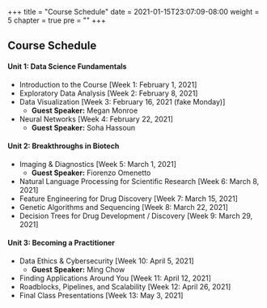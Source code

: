 +++
title = "Course Schedule"
date = 2021-01-15T23:07:09-08:00
weight = 5
chapter = true
pre = "<b></b>"
+++

## Course Schedule

#### Unit 1: Data Science Fundamentals
  - Introduction to the Course [Week 1: February 1, 2021]
  - Exploratory Data Analysis [Week 2: February 8, 2021]
  - Data Visualization [Week 3: February 16, 2021 (fake Monday)]
    - **Guest Speaker:** Megan Monroe
  - Neural Networks [Week 4: February 22, 2021]
    - **Guest Speaker:** Soha Hassoun

#### Unit 2: Breakthroughs in Biotech
- Imaging & Diagnostics [Week 5: March 1, 2021]
  - **Guest Speaker:** Fiorenzo Omenetto
- Natural Language Processing for Scientific Research [Week 6: March 8, 2021]
- Feature Engineering for Drug Discovery [Week 7: March 15, 2021]
- Genetic Algorithms and Sequencing [Week 8: March 22, 2021]
- Decision Trees for Drug Development / Discovery [Week 9: March 29, 2021]

#### Unit 3: Becoming a Practitioner
- Data Ethics & Cybersecurity [Week 10: April 5, 2021]
  - **Guest Speaker:** Ming Chow
- Finding Applications Around You [Week 11: April 12, 2021]
- Roadblocks, Pipelines, and Scalability [Week 12: April 26, 2021]
- Final Class Presentations [Week 13: May 3, 2021]